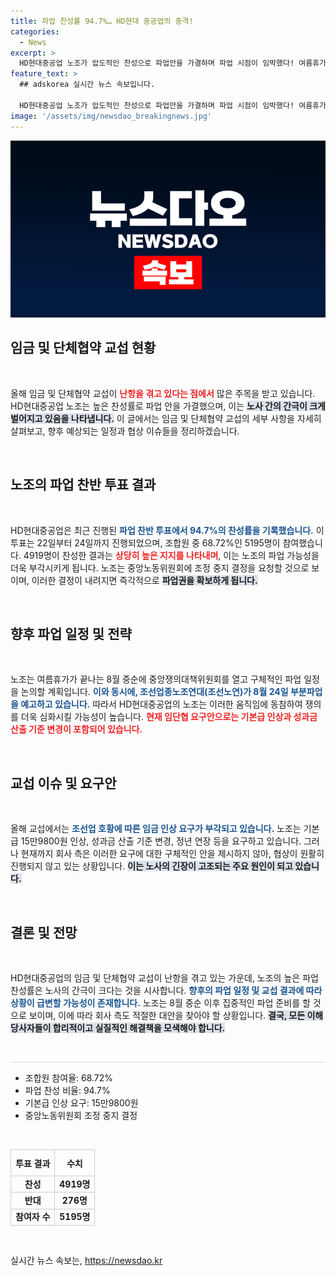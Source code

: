 ```yaml
---
title: 파업 찬성률 94.7%… HD현대 중공업의 충격!
categories:
  - News
excerpt: >
  HD현대중공업 노조가 압도적인 찬성으로 파업안을 가결하며 파업 시점이 임박했다! 여름휴가 후 조정 중지 결정에 따라 구체적인 파업 일정이 예정돼, 조선업계의 긴장감이 고조되고 있다.
feature_text: >
  ## adskorea 실시간 뉴스 속보입니다.

  HD현대중공업 노조가 압도적인 찬성으로 파업안을 가결하며 파업 시점이 임박했다! 여름휴가 후 조정 중지 결정에 따라 구체적인 파업 일정이 예정돼, 조선업계의 긴장감이 고조되고 있다.
image: '/assets/img/newsdao_breakingnews.jpg'
---
```


<p><img src="/assets/img/newsdao_breakingnews.jpg" alt="adskorea 속보" /></p>

<h2 data-ke-size="size26">임금 및 단체협약 교섭 현황</h2>

<p data-ke-size="size16">&nbsp;</p>

<p>올해 임금 및 단체협약 교섭이 <b><span style="color: #ee2323;">난항을 겪고 있다는 점에서</span></b> 많은 주목을 받고 있습니다. HD현대중공업 노조는 높은 찬성률로 파업 안을 가결했으며, 이는 <b><span style="background-color: #21538527;">노사 간의 간극이 크게 벌어지고 있음을 나타냅니다.</span></b> 이 글에서는 임금 및 단체협약 교섭의 세부 사항을 자세히 살펴보고, 향후 예상되는 일정과 협상 이슈들을 정리하겠습니다.</p>

<p data-ke-size="size16">&nbsp;</p>

<h2 data-ke-size="size26">노조의 파업 찬반 투표 결과</h2>

<p data-ke-size="size16">&nbsp;</p>

<p>HD현대중공업은 최근 진행된 <b><span style="color: #1a5490;">파업 찬반 투표에서 94.7%의 찬성률을 기록했습니다.</span></b> 이 투표는 22일부터 24일까지 진행되었으며, 조합원 중 68.72%인 5195명이 참여했습니다. 4919명이 찬성한 결과는 <b><span style="color: #ee2323;">상당히 높은 지지를 나타내며</span></b>, 이는 노조의 파업 가능성을 더욱 부각시키게 됩니다. 노조는 중앙노동위원회에 조정 중지 결정을 요청할 것으로 보이며, 이러한 결정이 내려지면 즉각적으로 <b><span style="background-color: #21538527;">파업권을 확보하게 됩니다.</span></b> </p>

<p data-ke-size="size16">&nbsp;</p>

<h2 data-ke-size="size26">향후 파업 일정 및 전략</h2>

<p data-ke-size="size16">&nbsp;</p>

<p>노조는 여름휴가가 끝나는 8월 중순에 중앙쟁의대책위원회를 열고 구체적인 파업 일정을 논의할 계획입니다. <b><span style="color: #1a5490;">이와 동시에, 조선업종노조연대(조선노연)가 8월 24일 부분파업을 예고하고 있습니다.</span></b> 따라서 HD현대중공업의 노조는 이러한 움직임에 동참하여 쟁의를 더욱 심화시킬 가능성이 높습니다. <b><span style="color: #ee2323;">현재 임단협 요구안으로는 기본급 인상과 성과금 산출 기준 변경이 포함되어 있습니다.</span></b></p>

<p data-ke-size="size16">&nbsp;</p>

<h2 data-ke-size="size26">교섭 이슈 및 요구안</h2>

<p data-ke-size="size16">&nbsp;</p>

<p>올해 교섭에서는 <b><span style="color: #1a5490;">조선업 호황에 따른 임금 인상 요구가 부각되고 있습니다.</span></b> 노조는 기본급 15만9800원 인상, 성과금 산출 기준 변경, 정년 연장 등을 요구하고 있습니다. 그러나 현재까지 회사 측은 이러한 요구에 대한 구체적인 안을 제시하지 않아, 협상이 원활히 진행되지 않고 있는 상황입니다. <b><span style="background-color: #21538527;">이는 노사의 긴장이 고조되는 주요 원인이 되고 있습니다.</span></b></p>

<p data-ke-size="size16">&nbsp;</p>

<h2 data-ke-size="size26">결론 및 전망</h2>

<p data-ke-size="size16">&nbsp;</p>

<p>HD현대중공업의 임금 및 단체협약 교섭이 난항을 겪고 있는 가운데, 노조의 높은 파업 찬성률은 노사의 간극이 크다는 것을 시사합니다. <b><span style="color: #1a5490;">향후의 파업 일정 및 교섭 결과에 따라 상황이 급변할 가능성이 존재합니다.</span></b> 노조는 8월 중순 이후 집중적인 파업 준비를 할 것으로 보이며, 이에 따라 회사 측도 적절한 대안을 찾아야 할 상황입니다. <b><span style="background-color: #21538527;">결국, 모든 이해 당사자들이 합리적이고 실질적인 해결책을 모색해야 합니다.</span></b></p>

<p data-ke-size="size16">&nbsp;</p>

<hr style="height: 1px; border: none; background-color: #ddd;" />

<ul>
  <li>조합원 참여율: 68.72%</li>
  <li>파업 찬성 비율: 94.7%</li>
  <li>기본급 인상 요구: 15만9800원</li>
  <li>중앙노동위원회 조정 중지 결정</li>
</ul>

<p data-ke-size="size16">&nbsp;</p>

<table style="width: 100%; border-collapse: collapse;">
    <thead>
        <tr>
            <th style="text-align: center; height: 34px; border: 1px solid #ccc;"><b>투표 결과</b></th>
            <th style="text-align: center; height: 34px; border: 1px solid #ccc;"><b>수치</b></th>
        </tr>
    </thead>
    <tbody>
        <tr>
            <td style="text-align: center; height: 17px; border: 1px solid #ccc;"><b>찬성</b></td>
            <td style="text-align: center; height: 17px; border: 1px solid #ccc;"><b>4919명</b></td>
        </tr>
        <tr>
            <td style="text-align: center; height: 17px; border: 1px solid #ccc;"><b>반대</b></td>
            <td style="text-align: center; height: 17px; border: 1px solid #ccc;"><b>276명</b></td>
        </tr>
        <tr>
            <td style="text-align: center; height: 17px; border: 1px solid #ccc;"><b>참여자 수</b></td>
            <td style="text-align: center; height: 17px; border: 1px solid #ccc;"><b>5195명</b></td>
        </tr>
    </tbody>
</table>

<p data-ke-size="size16">&nbsp;</p>
실시간 뉴스 속보는, <a href="https://newsdao.kr" rel="dofollow">https://newsdao.kr</a>


